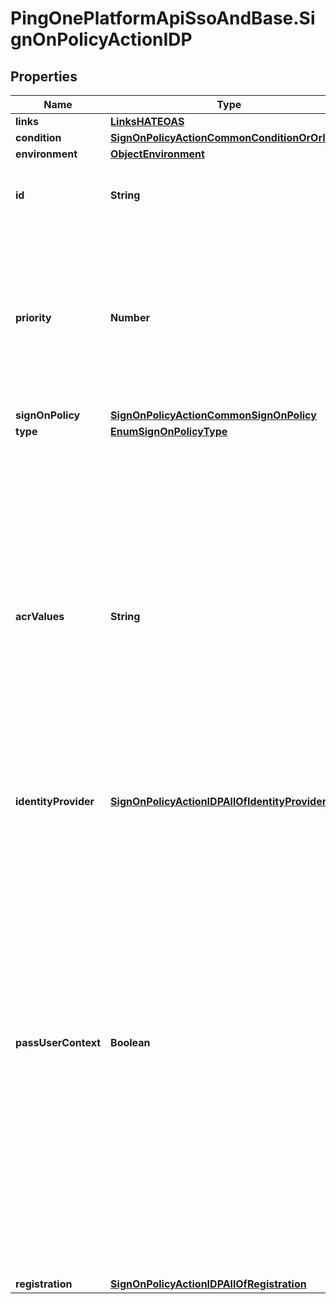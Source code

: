 # PingOnePlatformApiSsoAndBase.SignOnPolicyActionIDP

## Properties

Name | Type | Description | Notes
------------ | ------------- | ------------- | -------------
**links** | [**LinksHATEOAS**](LinksHATEOAS.md) |  | [optional] 
**condition** | [**SignOnPolicyActionCommonConditionOrOrInner**](SignOnPolicyActionCommonConditionOrOrInner.md) |  | [optional] 
**environment** | [**ObjectEnvironment**](ObjectEnvironment.md) |  | [optional] 
**id** | **String** | A string that specifies the sign-on policy assignment resource’s unique identifier. | [optional] [readonly] 
**priority** | **Number** | An integer that specifies the order in which the policy referenced by this assignment is evaluated during an authentication flow relative to other policies. An assignment with a lower priority will be evaluated first. This is a required property. | 
**signOnPolicy** | [**SignOnPolicyActionCommonSignOnPolicy**](SignOnPolicyActionCommonSignOnPolicy.md) |  | [optional] 
**type** | [**EnumSignOnPolicyType**](EnumSignOnPolicyType.md) |  | 
**acrValues** | **String** | A string that designates the sign-on policies included in the authorization flow request. Options can include the PingOne predefined sign-on policies, Single_Factor and Multi_Factor, or any custom defined sign-on policy names. Sign-on policy names should be listed in order of preference, and they must be assigned to the application. This property can be configured on the identity provider action and is passed to the identity provider if the identity provider is of type &#x60;SAML&#x60; or &#x60;OPENID_CONNECT&#x60;. | [optional] 
**identityProvider** | [**SignOnPolicyActionIDPAllOfIdentityProvider**](SignOnPolicyActionIDPAllOfIdentityProvider.md) |  | 
**passUserContext** | **Boolean** | A boolean that specifies whether to pass in a login hint to the identity provider on the authentication request. Based on user context, the login hint is set if (1) the user is set on the flow, and (2) the user already has an account link for the identity provider. If both of these conditions are true, then the user is sent to the identity provider with a login hint equal to their externalId for the identity provider (saved on the account link). If these conditions are not true, then the API checks see if there is an OIDC login hint on the flow. If so, that login hint is used. If none of these conditions are true, the login hint parameter is not included on the authorization request to the identity provider. | [optional] 
**registration** | [**SignOnPolicyActionIDPAllOfRegistration**](SignOnPolicyActionIDPAllOfRegistration.md) |  | [optional] 



